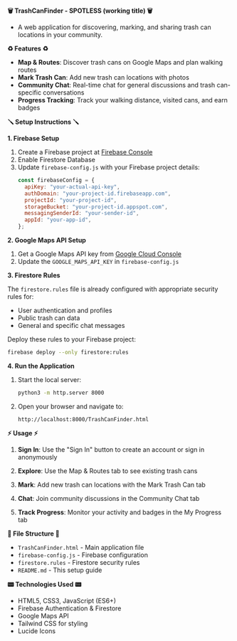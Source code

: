 **🗑️ TrashCanFinder - SPOTLESS (working title) 🗑️**

- A web application for discovering, marking, and sharing trash can locations in your community.

**♻️ Features ♻️**

- **Map & Routes**: Discover trash cans on Google Maps and plan walking routes
- **Mark Trash Can**: Add new trash can locations with photos
- **Community Chat**: Real-time chat for general discussions and trash can-specific conversations
- **Progress Tracking**: Track your walking distance, visited cans, and earn badges

**🪛 Setup Instructions 🪛**

**1. Firebase Setup**

1. Create a Firebase project at [Firebase Console](https://console.firebase.google.com/)
2. Enable Firestore Database
3. Update `firebase-config.js` with your Firebase project details:
   ```javascript
   const firebaseConfig = {
     apiKey: "your-actual-api-key",
     authDomain: "your-project-id.firebaseapp.com",
     projectId: "your-project-id",
     storageBucket: "your-project-id.appspot.com",
     messagingSenderId: "your-sender-id",
     appId: "your-app-id",
   };
   ```

**2. Google Maps API Setup**

1. Get a Google Maps API key from [Google Cloud Console](https://console.cloud.google.com/)
2. Update the `GOOGLE_MAPS_API_KEY` in `firebase-config.js`

**3. Firestore Rules**

The `firestore.rules` file is already configured with appropriate security rules for:

- User authentication and profiles
- Public trash can data
- General and specific chat messages

Deploy these rules to your Firebase project:

```bash
firebase deploy --only firestore:rules
```

**4. Run the Application**

1. Start the local server:

   ```bash
   python3 -m http.server 8000
   ```

2. Open your browser and navigate to:
   ```
   http://localhost:8000/TrashCanFinder.html
   ```

**⚡️ Usage ⚡️**

1. **Sign In**: Use the "Sign In" button to create an account or sign in anonymously

2. **Explore**: Use the Map & Routes tab to see existing trash cans
   
3. **Mark**: Add new trash can locations with the Mark Trash Can tab
   
4. **Chat**: Join community discussions in the Community Chat tab
   
5. **Track Progress**: Monitor your activity and badges in the My Progress tab

**📁 File Structure 📁**

- `TrashCanFinder.html` - Main application file
- `firebase-config.js` - Firebase configuration
- `firestore.rules` - Firestore security rules
- `README.md` - This setup guide

**📟 Technologies Used 📟**

- HTML5, CSS3, JavaScript (ES6+)
- Firebase Authentication & Firestore
- Google Maps API
- Tailwind CSS for styling
- Lucide Icons
